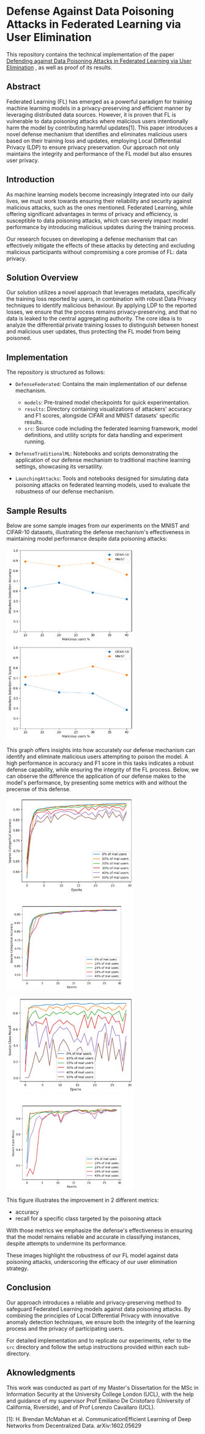 # Defense Against Data Poisoning Attacks in Federated Learning via User Elimination

This repository contains the technical implementation of the paper [Defending against Data Poisoning Attacks in Federated Learning via User Elimination](https://arxiv.org/pdf/2404.12778.pdf)
, as well as proof of its results.

## Abstract

Federated Learning (FL) has emerged as a powerful paradigm for training machine learning models in a privacy-preserving and efficient manner by leveraging distributed data sources. However, it is proven that FL is vulnerable to data poisoning attacks where malicious users intentionally harm the model by contributing harmful updates[1]. This paper introduces a novel defense mechanism that identifies and eliminates malicious users based on their training loss and updates, employing Local Differential Privacy (LDP) to ensure privacy preservation. Our approach not only maintains the integrity and performance of the FL model but also ensures user privacy.

## Introduction

As machine learning models become increasingly integrated into our daily lives, we must work towards ensuring their reliability and security against malicious attacks, such as the ones mentioned. Federated Learning, while offering significant advantages in terms of privacy and efficiency, is susceptible to data poisoning attacks, which can severely impact model performance by introducing malicious updates during the training process. 

Our research focuses on developing a defense mechanism that can effectively mitigate the effects of these attacks by detecting and excluding malicious participants without compromising a core promise of FL: data privacy.

## Solution Overview

Our solution utilizes a novel approach that leverages metadata, specifically the training loss reported by users, in combination with robust Data Privacy techniques to identify malicious behaviour. By applying LDP to the reported losses, we ensure that the process remains privacy-preserving, and that no data is leaked to the central aggregating authority. The core idea is to analyze the differential private training losses to distinguish between honest and malicious user updates, thus protecting the FL model from being poisoned.

## Implementation

The repository is structured as follows:

- `DefenseFederated`: Contains the main implementation of our defense mechanism.
  - `models`: Pre-trained model checkpoints for quick experimentation.
  - `results`: Directory containing visualizations of attackers' accuracy and F1 scores, alongside CIFAR and MNIST datasets' specific results.
  - `src`: Source code including the federated learning framework, model definitions, and utility scripts for data handling and experiment running.

- `DefenseTraditionalML`: Notebooks and scripts demonstrating the application of our defense mechanism to traditional machine learning settings, showcasing its versatility.

- `LaunchingAttacks`: Tools and notebooks designed for simulating data poisoning attacks on federated learning models, used to evaluate the robustness of our defense mechanism.

## Sample Results

Below are some sample images from our experiments on the MNIST and CIFAR-10 datasets, illustrating the defense mechanism's effectiveness in maintaining model performance despite data poisoning attacks:

<img src="./DefenseFederated/results/attackers_detection_accuracy.png" alt="image alt text" width="333" height="250"> <img src="./DefenseFederated/results/attackers_detection_f1.png" alt="image alt text" width="333" height="250">

This graph offers insights into how accurately our defense mechanism can identify and eliminate malicious users attempting to poison the model. A high performance in accuracy and F1 score in this tasks indicates a robust defense capability, while ensuring the integrity of the FL process. Below, we can observe the difference the application of our defense makes to the model's performance, by presenting some metrics with and without the precense of this defense.


<img src="./DefenseFederated/results/mnist/attacking/acc_attack_mnist.png" alt="CIFAR Accuracy Comparison" width="333" height="250"> <img src="./DefenseFederated/results/mnist/defending/accs_many_kmeans.png" alt="MNIST Recall Improvement" width="333" height="250">

<img src="./DefenseFederated/results/mnist/attacking/recall_attack_mnist.png" alt="CIFAR Accuracy Comparison" width="333" height="250"> <img src="./DefenseFederated/results/mnist/defending/rec_many_kmeans.png" alt="MNIST Recall Improvement" width="333" height="250">


This figure illustrates the improvement in 2 different metrics:
 - accuracy 
 - recall for a specific class targeted by the poisoning attack

With those metrics we emphasize the defense's effectiveness in ensuring that the model remains reliable and accurate in classifying instances, despite attempts to undermine its performance.

These images highlight the robustness of our FL model against data poisoning attacks, underscoring the efficacy of our user elimination strategy.

## Conclusion

Our approach introduces a reliable and privacy-preserving method to safeguard Federated Learning models against data poisoning attacks. By combining the principles of Local Differential Privacy with innovative anomaly detection techniques, we ensure both the integrity of the learning process and the privacy of participating users.

For detailed implementation and to replicate our experiments, refer to the `src` directory and follow the setup instructions provided within each sub-directory.

## Aknowledgments

This work was conducted as part of my Master's Dissertation for the MSc in Information Security at the University College London (UCL), with the help and guidance of my supervisor Prof Emiliano De Cristofaro (University of California, Riverside), and of Prof Lorenzo Cavallaro (UCL).


[1]: H. Brendan McMahan et al. CommunicationEfficient Learning of Deep Networks from Decentralized Data. arXiv:1602.05629
